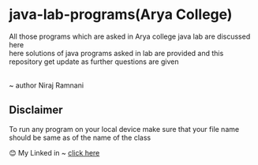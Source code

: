 # java-lab-programs(Arya College)
All those programs which are asked in Arya college java lab are discussed here
<br> 
 here solutions of java programs asked in lab are provided and this repository get update as further questions are given
 
 <br>
  ~ author  Niraj Ramnani 

## Disclaimer 

To run any program on your local device make sure that your file name should be same as of the name of the class 

😊 My Linked in ~ [click here](www.linkedin.com/in/niraj-ramnani)